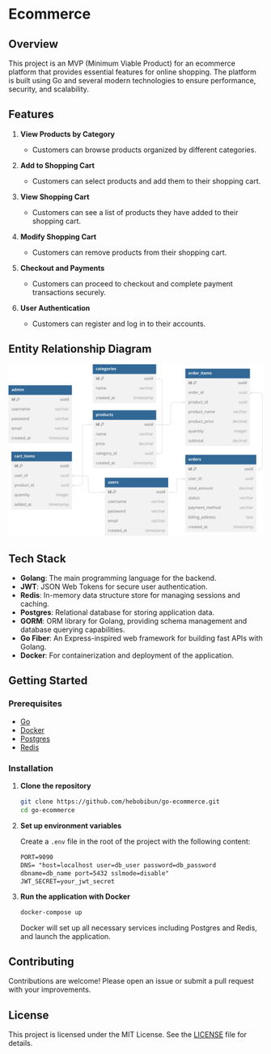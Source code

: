 # Ecommerce

## Overview

This project is an MVP (Minimum Viable Product) for an ecommerce platform that provides essential features for online shopping. The platform is built using Go and several modern technologies to ensure performance, security, and scalability.

## Features

1. **View Products by Category**
   - Customers can browse products organized by different categories.
   
2. **Add to Shopping Cart**
   - Customers can select products and add them to their shopping cart.
   
3. **View Shopping Cart**
   - Customers can see a list of products they have added to their shopping cart.
   
4. **Modify Shopping Cart**
   - Customers can remove products from their shopping cart.
   
5. **Checkout and Payments**
   - Customers can proceed to checkout and complete payment transactions securely.
   
6. **User Authentication**
   - Customers can register and log in to their accounts.



## Entity Relationship Diagram

![ERD](erd.svg)

## Tech Stack

- **Golang**: The main programming language for the backend.
- **JWT**: JSON Web Tokens for secure user authentication.
- **Redis**: In-memory data structure store for managing sessions and caching.
- **Postgres**: Relational database for storing application data.
- **GORM**: ORM library for Golang, providing schema management and database querying capabilities.
- **Go Fiber**: An Express-inspired web framework for building fast APIs with Golang.
- **Docker**: For containerization and deployment of the application.

## Getting Started

### Prerequisites

- [Go](https://golang.org/doc/install)
- [Docker](https://docs.docker.com/get-docker/)
- [Postgres](https://www.postgresql.org/download/)
- [Redis](https://redis.io/download)

### Installation

1. **Clone the repository**

    ```sh
    git clone https://github.com/hebobibun/go-ecommerce.git
    cd go-ecommerce
    ```

2. **Set up environment variables**

    Create a `.env` file in the root of the project with the following content:

    ```env
    PORT=9090
    DNS= "host=localhost user=db_user password=db_password dbname=db_name port=5432 sslmode=disable"
    JWT_SECRET=your_jwt_secret
    ```

3. **Run the application with Docker**

    ```sh
    docker-compose up
    ```

    Docker will set up all necessary services including Postgres and Redis, and launch the application.

## Contributing

Contributions are welcome! Please open an issue or submit a pull request with your improvements.

## License

This project is licensed under the MIT License. See the [LICENSE](LICENSE) file for details.
